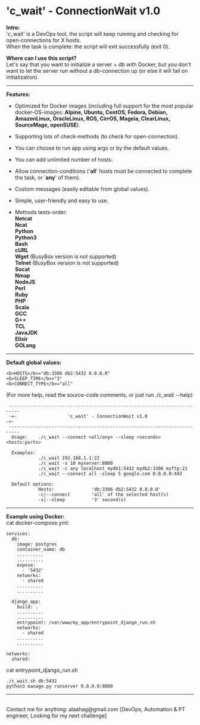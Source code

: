 # 'c_wait' - ConnectionWait v1.0

<b>Intro:</b>  
'c_wait' is a DevOps tool, the script will keep running and checking for open-connections for X hosts.  
When the task is complete: the script will exit successfully (exit 0).

<b>Where can I use this script?</b>  
Let's say that you want to initialize a server + db with Docker, but you don't want to let the server run without a db-connection up (or else it will fail on initialization).  

--------------------
<b>Features:</b>  
* Optimized for Docker images (including full support for the most popular docker-OS-images: <b>Alpine, Ubuntu, CentOS, Fedora, Debian, AmazonLinux, OracleLinux, ROS, CirrOS, Mageia, ClearLinux, SourceMage, openSUSE</b>).  
* Supporting lots of check-methods (to check for open-connection).  
* You can choose to run app using args or by the default values.  
* You can add unlimited number of hosts.  
* Allow connection-conditions ('<b>all</b>' hosts must be connected to complete the task, or '<b>any</b>' of them).  
* Custom messages (easily editable from global values).  
* Simple, user-friendly and easy to use.  

* Methods tests-order:  
<b>Netcat</b>  
<b>Ncat</b>  
<b>Python</b>  
<b>Python3</b>  
<b>Bash</b>  
<b>cURL</b>  
<b>Wget</b>     (BusyBox version is not supported)  
<b>Telnet</b>   (BusyBox version is not supported)  
<b>Socat</b>  
<b>Nmap</b>  
<b>NodeJS</b>  
<b>Perl</b>  
<b>Ruby</b>  
<b>PHP</b>  
<b>Scala</b>  
<b>GCC</b>  
<b>G++</b>  
<b>TCL</b>  
<b>JavaJDK</b>  
<b>Elixir</b>  
<b>GOLang</b>  

--------------------

<b>Default global values:</b>  
```
<b>HOSTS</b>="db:3306 db2:5432 0.0.0.0"  
<b>SLEEP_TIME</b>="3"  
<b>CONNECT_TYPE</b>="all"  
```

(For more help, read the source-code comments, or just run ./c_wait --help)  

     --------------------------------------------------------------------------
     -=-                   'c_wait' - ConnectionWait v1.0                   -=-
     --------------------------------------------------------------------------
      Usage:    ./c_wait --connect <all/any> --sleep <seconds> <hosts:ports>
     
      Examples:
                ./c_wait 192.168.1.1:22
                ./c_wait -s 10 myserver:8000
                ./c_wait -c any localhost mydb1:5432 mydb2:3306 myftp:21
                ./c_wait --connect all -sleep 5 google.com 0.0.0.0:443
     
      Default options:
                Hosts:              'db:3306 db2:5432 0.0.0.0'
                -c|--connect        'all' of the selected host(s)
                -s|--sleep          '3' second(s)
    
--------------------
<b>Example using Docker:</b>  
cat docker-compose.yml:  
```
services:  
  db:  
    image: postgres  
    container_name: db  
    ..........  
    ..........  
    expose:  
      - '5432'
    networks:  
      - shared  
    ..........  
    ..........  

  django_app:  
    build: .  
    ..........  
    ..........  
    entrypoint: /var/www/my_app/entrypoint_django_run.sh  
    networks:  
      - shared  
    ..........  
    ..........  

networks:  
  shared:    
```
cat entrypoint_django_run.sh  
```
./c_wait.sh db:5432  
python3 manage.py runserver 0.0.0.0:8000  
```
--------------------
<br>
Contact me for anything: alaahag@gmail.com  
[DevOps, Automation & PT engineer, Looking for my next challenge]
